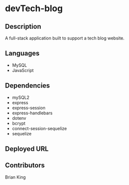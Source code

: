 # devTech-blog

## Description
A full-stack application built to support a tech blog website. 

## Languages
* MySQL
* JavaScript

## Dependencies
* mySQL2
* express
* express-session
* express-handlebars
* dotenv
* bcrypt
* connect-session-sequelize
* sequelize

## Deployed URL

## Contributors
Brian King

